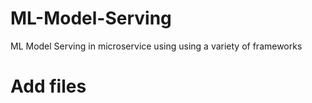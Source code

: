 # ML-Model-Serving
ML Model Serving in microservice using using a variety of frameworks


# Add files
